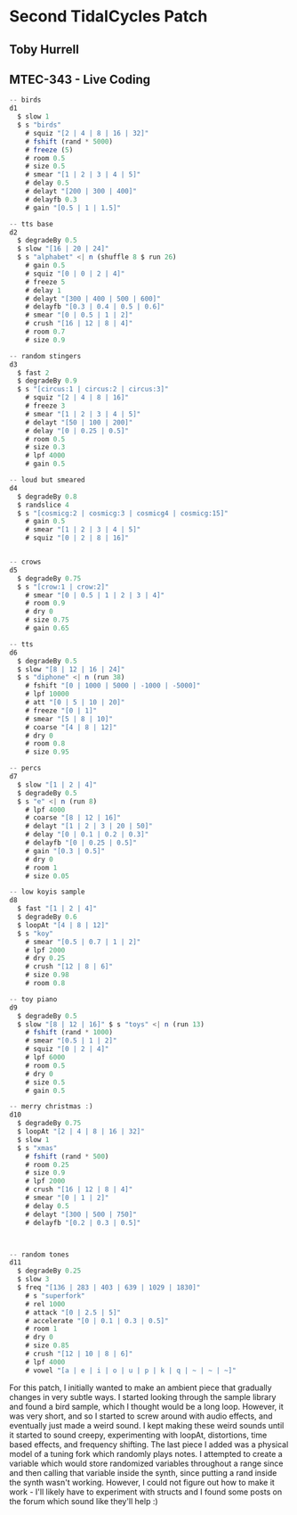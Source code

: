 # Second TidalCycles Patch
## Toby Hurrell
## MTEC-343 - Live Coding

```javascript
-- birds
d1
  $ slow 1
  $ s "birds"
    # squiz "[2 | 4 | 8 | 16 | 32]"
    # fshift (rand * 5000)
    # freeze (5)
    # room 0.5
    # size 0.5
    # smear "[1 | 2 | 3 | 4 | 5]"
    # delay 0.5
    # delayt "[200 | 300 | 400]"
    # delayfb 0.3
    # gain "[0.5 | 1 | 1.5]"

-- tts base
d2
  $ degradeBy 0.5
  $ slow "[16 | 20 | 24]"
  $ s "alphabet" <| n (shuffle 8 $ run 26)
    # gain 0.5
    # squiz "[0 | 0 | 2 | 4]"
    # freeze 5
    # delay 1
    # delayt "[300 | 400 | 500 | 600]"
    # delayfb "[0.3 | 0.4 | 0.5 | 0.6]"
    # smear "[0 | 0.5 | 1 | 2]"
    # crush "[16 | 12 | 8 | 4]"
    # room 0.7
    # size 0.9

-- random stingers
d3
  $ fast 2
  $ degradeBy 0.9
  $ s "[circus:1 | circus:2 | circus:3]"
    # squiz "[2 | 4 | 8 | 16]"
    # freeze 3
    # smear "[1 | 2 | 3 | 4 | 5]"
    # delayt "[50 | 100 | 200]"
    # delay "[0 | 0.25 | 0.5]"
    # room 0.5
    # size 0.3
    # lpf 4000
    # gain 0.5

-- loud but smeared
d4
  $ degradeBy 0.8
  $ randslice 4
  $ s "[cosmicg:2 | cosmicg:3 | cosmicg4 | cosmicg:15]"
    # gain 0.5
    # smear "[1 | 2 | 3 | 4 | 5]"
    # squiz "[0 | 2 | 8 | 16]"


-- crows
d5
  $ degradeBy 0.75
  $ s "[crow:1 | crow:2]"
    # smear "[0 | 0.5 | 1 | 2 | 3 | 4]"
    # room 0.9
    # dry 0
    # size 0.75
    # gain 0.65

-- tts
d6
  $ degradeBy 0.5
  $ slow "[8 | 12 | 16 | 24]"
  $ s "diphone" <| n (run 38)
    # fshift "[0 | 1000 | 5000 | -1000 | -5000]"
    # lpf 10000
    # att "[0 | 5 | 10 | 20]"
    # freeze "[0 | 1]"
    # smear "[5 | 8 | 10]"
    # coarse "[4 | 8 | 12]"
    # dry 0
    # room 0.8
    # size 0.95

-- percs
d7
  $ slow "[1 | 2 | 4]"
  $ degradeBy 0.5
  $ s "e" <| n (run 8)
    # lpf 4000
    # coarse "[8 | 12 | 16]"
    # delayt "[1 | 2 | 3 | 20 | 50]"
    # delay "[0 | 0.1 | 0.2 | 0.3]"
    # delayfb "[0 | 0.25 | 0.5]"
    # gain "[0.3 | 0.5]"
    # dry 0
    # room 1
    # size 0.05

-- low koyis sample
d8
  $ fast "[1 | 2 | 4]"
  $ degradeBy 0.6
  $ loopAt "[4 | 8 | 12]"
  $ s "koy"
    # smear "[0.5 | 0.7 | 1 | 2]"
    # lpf 2000
    # dry 0.25
    # crush "[12 | 8 | 6]"
    # size 0.98
    # room 0.8

-- toy piano
d9
  $ degradeBy 0.5
  $ slow "[8 | 12 | 16]" $ s "toys" <| n (run 13)
    # fshift (rand * 1000)
    # smear "[0.5 | 1 | 2]"
    # squiz "[0 | 2 | 4]"
    # lpf 6000
    # room 0.5
    # dry 0
    # size 0.5
    # gain 0.5

-- merry christmas :)
d10
  $ degradeBy 0.75
  $ loopAt "[2 | 4 | 8 | 16 | 32]"
  $ slow 1
  $ s "xmas"
    # fshift (rand * 500)
    # room 0.25
    # size 0.9
    # lpf 2000
    # crush "[16 | 12 | 8 | 4]"
    # smear "[0 | 1 | 2]"
    # delay 0.5
    # delayt "[300 | 500 | 750]"
    # delayfb "[0.2 | 0.3 | 0.5]"



-- random tones
d11
  $ degradeBy 0.25
  $ slow 3
  $ freq "[136 | 283 | 403 | 639 | 1029 | 1830]"
    # s "superfork"
    # rel 1000
    # attack "[0 | 2.5 | 5]"
    # accelerate "[0 | 0.1 | 0.3 | 0.5]"
    # room 1
    # dry 0
    # size 0.85
    # crush "[12 | 10 | 8 | 6]"
    # lpf 4000
    # vowel "[a | e | i | o | u | p | k | q | ~ | ~ | ~]"

```
For this patch, I initially wanted to make an ambient piece that gradually changes in very subtle ways.
I started looking through the sample library and found a bird sample, which I thought would be a long loop.
However, it was very short, and so I started to screw around with audio effects, and eventually just made a weird sound.
I kept making these weird sounds until it started to sound creepy, experimenting with loopAt, distortions, time based effects, and frequency shifting.
The last piece I added was a physical model of a tuning fork which randomly plays notes.
I attempted to create a variable which would store randomized variables throughout a range since and then calling that variable inside the synth, since putting a rand inside the synth wasn't working.
However, I could not figure out how to make it work - I'll likely have to experiment with structs and I found some posts on the forum which sound like they'll help :)

